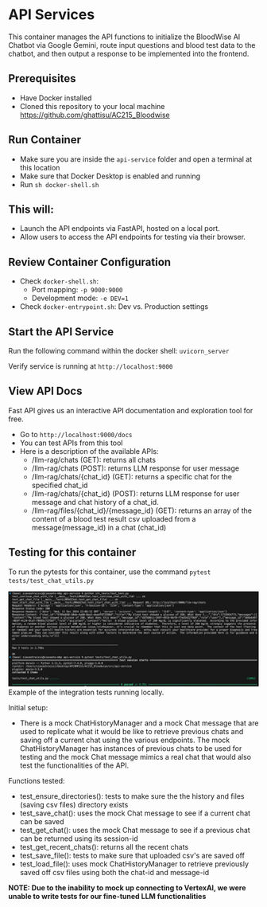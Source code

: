 # API Services

This container manages the API functions to initialize the BloodWise AI Chatbot via Google Gemini, route input questions and blood test data to the chatbot, and then output a response to be implemented into the frontend.

## Prerequisites
* Have Docker installed
* Cloned this repository to your local machine https://github.com/ghattisu/AC215_Bloodwise

## Run Container
- Make sure you are inside the `api-service` folder and open a terminal at this location
- Make sure that Docker Desktop is enabled and running
- Run `sh docker-shell.sh`

## This will:
* Launch the API endpoints via FastAPI, hosted on a local port. 
* Allow users to access the API endpoints for testing via their browser.

## Review Container Configuration
- Check `docker-shell.sh`: 
  - Port mapping: `-p 9000:9000`
  - Development mode: `-e DEV=1`
- Check `docker-entrypoint.sh`: Dev vs. Production settings

## Start the API Service

Run the following command within the docker shell: `uvicorn_server`

Verify service is running at `http://localhost:9000`

## View API Docs
Fast API gives us an interactive API documentation and exploration tool for free.
- Go to `http://localhost:9000/docs`
- You can test APIs from this tool
- Here is a description of the available APIs:
  - /llm-rag/chats (GET): returns all chats
  - /llm-rag/chats (POST): returns LLM response for user message
  - /llm-rag/chats/{chat_id} (GET): returns a specific chat for the specified chat_id
  - /llm-rag/chats/{chat_id} (POST): returns LLM response for user message and chat history of a chat_id.
  - /llm-rag/files/{chat_id}/{message_id} (GET): returns an array of the content of a blood test result csv uploaded from a message(message_id) in a chat (chat_id)


## Testing for this container
To run the pytests for this container, use the command `pytest tests/test_chat_utils.py` 

![CI int test](../../images/CIimage.jpg)
Example of the integration tests running locally.

Initial setup:
- There is a mock ChatHistoryManager and a mock Chat message that are used to replicate what it would be like to retrieve previous chats and saving off a current chat using the various endpoints. The mock ChatHistoryManager has instances of previous chats to be used for testing and the mock Chat message mimics a real chat that would also test the functionalities of the API.

Functions tested:
- test_ensure_directories(): tests to make sure the the history and files (saving csv files) directory exists 
- test_save_chat(): uses the mock Chat message to see if a current chat can be saved
- test_get_chat(): uses the mock Chat message to see if a previous chat can be returned using its session-id
- test_get_recent_chats(): returns all the recent chats 
- test_save_file(): tests to make sure that uploaded csv's are saved off
- test_load_file(): uses mock ChatHistoryManager to retrieve previously saved off csv files using both the chat-id and message-id

**NOTE: Due to the inability to mock up connecting to VertexAI, we were unable to write tests for our fine-tuned LLM functionalities**
